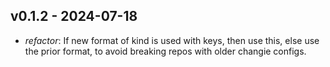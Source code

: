 ## v0.1.2 - 2024-07-18

- _refactor_: If new format of kind is used with keys, then use this, else use the prior format, to avoid breaking repos with older changie configs.
